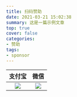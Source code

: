 ```yaml
---
title: 扫码赞助
date: 2021-03-21 15:02:38
summary: 这是一篇示例文章
top: true
cover: false
categories: 
- 赞助
tags:
- sponsor
---
```



| 支付宝 | 微信 |
|:---:|:---:|
| ![](alipay.png) | ![](wechat.png) |

